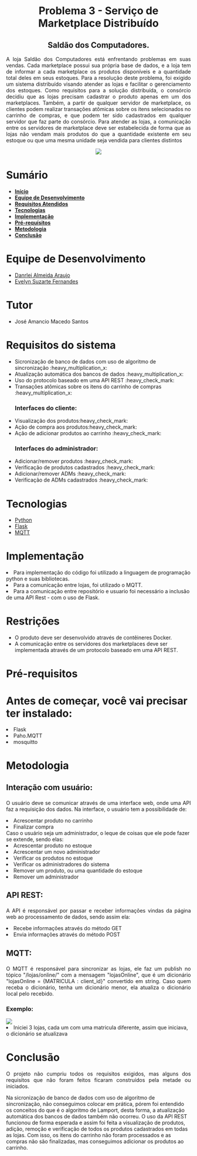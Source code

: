 <div id="inicio">
    <h1 id="titulo" align="center"> Problema 3 - Serviço de Marketplace Distribuído</h1>	
    <h2 id="titulo" align="center"> Saldão dos Computadores.</h1>
	<p id="descricao" align="justify">
 A loja Saldão dos Computadores está enfrentando problemas em suas vendas. Cada marketplace possui 
sua própria base de dados, e a loja tem de informar a cada marketplace os produtos disponíveis e a quantidade 
total deles em seus estoques. Para a resolução deste problema, foi exigido um sistema distribuído visando atender as lojas 
e facilitar o gerenciamento dos estoques.
Como requisitos para a solução distribuída, o consórcio decidiu que as lojas precisam cadastrar o produto 
apenas em um dos marketplaces. Também, a partir de qualquer servidor de marketplace, os clientes podem 
realizar  transações  atômicas  sobre  os  itens  selecionados  no  carrinho  de  compras,  e  que  podem  ter  sido 
cadastrados em qualquer servidor que faz parte do consórcio. Para atender as lojas, a comunicação entre os 
servidores de marketplace deve ser estabelecida de forma que as lojas não vendam mais produtos do que a 
quantidade existente em seu estoque ou que uma mesma unidade seja vendida para clientes distintos 
    </p>

<p align ="center"><img src="http://img.shields.io/static/v1?label=STATUS&message=Concluido&color=GREEN&style=for-the-badge"/>
</p>

</div>

<div id="sumario">
    <h1>Sumário</h1>
	<ul>
		<li><a href="#inicio"> <b>Início</b></li>
        <li><a href="#equipe"> <b>Equipe de Desenvolvimento</b></li>
        <li><a href="#requisitos"> <b>Requisitos Atendidos</b> </a> </li>
		<li><a href="#tecnologias"> <b>Tecnologias</b> </a></li>
		<li><a href="#implementacao"> <b>Implementação</b> </a> </li>
		<li><a href="#pre-requisitos"> <b>Pré-requísitos</b> </a> </li>
        <li><a href="#metodologia"> <b>Metodologia</b> </a> </li>
        <li><a href="#conclusao"> <b>Conclusão</b> </a> </li>
	</ul>	


<div id="equipe">
    <h1>Equipe de Desenvolvimento</h1>
    <ul>
		<li><a href="https://github.com/danrleiaraujo"> Danrlei Almeida Araujo</a></li>
        <li><a href="https://github.com/Evelynsuzarte"> Evelyn Suzarte Fernandes</a></li>
	</ul>
</div>

<div id="tutor">
    <h1>Tutor</h1>
    <ul>
		<li><a>José Amancio Macedo Santos</a></li>
	</ul>
</div>


<div id="requisitos">
    <h1>Requisitos do sistema</h1>
	<ul>
		<li>Sicronização de banco de dados com uso de algoritmo de sincronização :heavy_multiplication_x:</li>
		<li>Atualização automática dos bancos de dados :heavy_multiplication_x:</li>
		<li>Uso do protocolo baseado em uma API REST :heavy_check_mark:</li>
		<li>Transações atômicas sobre os itens do carrinho de compras :heavy_multiplication_x:</li>
        <h3><b>Interfaces do cliente:</b></h3>
		<li>Visualização dos produtos:heavy_check_mark:</li>
		<li>Ação de compra aos produtos:heavy_check_mark:</li>		
		<li>Ação de adicionar produtos ao carrinho :heavy_check_mark:</li>
        <h3><b>Interfaces do administrador:</b></h3>
		<li>Adicionar/remover produtos :heavy_check_mark:</li>
		<li>Verificação de produtos cadastrados :heavy_check_mark:</li>
		<li>Adicionar/remover ADMs :heavy_check_mark:</li>
		<li>Verificação de ADMs cadastrados :heavy_check_mark:</li>
	</ul>
</div>

<div id="tecnologias">
    <h1>Tecnologias</h1>
    <ul>
		<li><a href="https://github.com/danrleiaraujo"> Python </a></li>
        <li><a href="https://flask.palletsprojects.com/en/2.2.x/"> Flask</a></li>
		<li><a href="https://mqtt.org/"> MQTT </a></li>
	</ul>
</div>

<div id="implementacao">
    <h1>Implementação</h1>
    <p id="descricao" align="justify">
    	<li> Para implementação do código foi utilizado a linguagem de programação python e suas bibliotecas.</li>
		<li> Para a comunicação entre lojas, foi utilizado o MQTT.</li>
		<li> Para a comunicação entre repositório e usuario foi necessário a inclusão de uma API Rest - com o uso de Flask.</li>   
    </p>  
    <h1>Restrições</h1>  
    <p> 
        <ul><p align="justify"> 
        <li> O produto deve ser desenvolvido através de contêineres Docker.</li>
        <li> A comunicação entre os servidores dos marketplaces deve ser implementada através de um protocolo baseado em uma API REST.</li>
    </p> 
</div>
<div id="pre-requesitos">
    <h1>Pré-requisitos</h1>
    <h1>Antes de começar, você vai precisar ter instalado:</h1>
    <li>Flask</li>
    <li>Paho.MQTT</li>
    <li>mosquitto</li>
</div>
<div id="metodologia">
    <h1>Metodologia</h1>
    <h2><p><b>Interação com usuário:</b></p></h2>
    <p align="justify"> 
        O usuário deve se comunicar através de uma interface web, onde uma API faz a requisição dos dados.
        Na interface, o usuário tem a possibilidade de:
        <li>Acrescentar produto no carrinho</li>
        <li>Finalizar compra</li>
        Caso o usuário seja um administrador, o leque de coisas que ele pode fazer se extende, sendo elas:
        <li>Acrescentar produto no estoque</li>
        <li>Acrescentar um novo administrador</li>
        <li>Verificar os produtos no estoque</li>
        <li>Verificar os administradores do sistema</li>
        <li>Remover um produto, ou uma quantidade do estoque</li>
        <li>Remover um administrador</li>
    </p>    
    <h2><p><b>API REST:</b></p></h2>
    <p align="justify"> 
        A API é responsável por passar e receber informações vindas da página web ao processamento de dados, sendo assim ela:
        <li>Recebe informações através do método GET</li>
        <li>Envia informações através do método POST</li>
    </p>    
    <h2><p><b>MQTT:</b></p></h2>
    <p align="justify"> 
        O MQTT é responsável para sincronizar as lojas, ele faz um publish no tópico "/lojas/online/"
        com a mensagem "lojasOnline", que é um dicionário "lojasOnline = {MATRICULA : client_id}" convertido em string. 
        Caso quem receba o dicionário, tenha um dicionário menor, ela atualiza o dicionário local pelo recebido.
        <h3>Exemplo:</h3>
    	<img src= "https://github.com/danrleiaraujo/MI_Concorrencia_e_Conectividade/blob/main/Problema%203/static/exemploMqtt.png"/>
        <li>Iniciei 3 lojas, cada um com uma matricula diferente, assim que iniciava, o dicionário se atualizava</li>
    </p>      
</div>

<div id="conclusao">
    <h1>Conclusão</h1>
    <p id="descricao" align="justify">
    O projeto não cumpriu todos os requisitos exigidos, mas alguns dos requisitos que não foram feitos ficaram construídos pela metade ou iniciados. 
    </p>
    Na sicronização de banco de dados com uso de algoritmo de sincronização, não conseguimos colocar em prática, pórem foi entendido os conceitos do que é o algoritmo de Lamport, desta forma, a atualização automática dos bancos de dados também não ocorreu. O uso da API REST funcionou de forma esperada e assim foi feita a visualização de produtos, adição, remoção e verificação de todos os produtos cadastrados em todas as lojas. Com isso, os itens do carrinho não foram processados e as compras não são finalizadas, mas conseguimos adicionar os produtos ao carrinho.
    </p>
</div>
